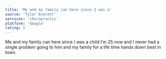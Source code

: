 ```yaml
---
title: 'Me and my family can here since I was a'
source: 'Tyler Everett'
services: 'chiropractic'
platform: 'Google'
rating: 5
---
```


Me and my family can here since I was a child I’m 25 now and I never had a single problem going to him and my family for a life time hands down best in town.
    